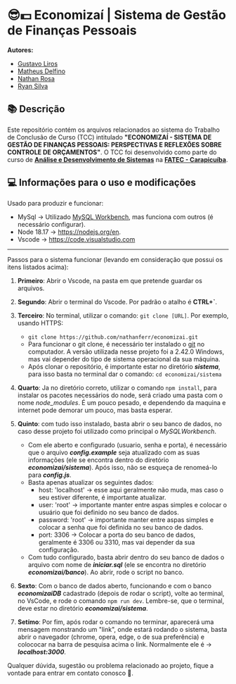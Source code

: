 
# 😎💵 Economizaí | Sistema de Gestão de Finanças Pessoais 

**Autores:**
- [Gustavo Liros](https://github.com/GustavoLiros)
- [Matheus Delfino]()
- [Nathan Rosa](https://github.com/nathanferr)
- [Ryan Silva](https://github.com/ryan-aquino)


## 📚 Descrição
Este repositório contém os arquivos relacionados ao sistema do Trabalho de Conclusão de Curso (TCC) intitulado **"ECONOMIZAÍ - SISTEMA DE GESTÃO DE FINANÇAS PESSOAIS: PERSPECTIVAS E REFLEXÕES SOBRE CONTROLE DE ORÇAMENTOS"**. O TCC foi desenvolvido como parte do curso de **[Análise e Desenvolvimento de Sistemas](http://www.fateccarapicuiba.edu.br/analise-e-desenvolvimento-de-sistemas/)** na **[FATEC - Carapicuíba](http://www.fateccarapicuiba.edu.br)**.

## 💻 Informações para o uso e modificações

Usado para produzir e funcionar:
* MySql -> Utilizado [MySQL Workbench](https://www.mysql.com/products/workbench/), mas funciona com outros (é necessário configurar).
* Node 18.17 -> https://nodejs.org/en.
* Vscode -> https://code.visualstudio.com

---
Passos para o sistema funcionar (levando em consideração que possui os itens listados acima):

1. **Primeiro**: Abrir o Vscode, na pasta em que pretende guardar os arquivos.

2. **Segundo**: Abrir o terminal do Vscode. Por padrão o atalho é **CTRL+`**.

3. **Terceiro**: No terminal, utilizar o comando: `git clone [URL]`. Por exemplo, usando HTTPS:
    * `git clone https://github.com/nathanferr/economizai.git`
    * Para funcionar o git clone, é necessário ter instalado o [git](https://git-scm.com/downloads) no computador. A versão utilizada nesse projeto foi a 2.42.0 Windows, mas vai depender do tipo de sistema operacional da sua máquina.
    * Após clonar o repositório, é importante estar no diretório ***sistema***, para isso basta no terminal dar o comando: `cd economizai/sistema`

4. **Quarto**: Ja no diretório correto, utilizar o comando `npm install`, para instalar os pacotes necessários do node, será criado uma pasta com o nome *node_modules*. É um pouco pesado, e dependendo da maquina e internet pode demorar um pouco, mas basta esperar.

5. **Quinto**: com tudo isso instalado, basta abrir o seu banco de dados, no caso desse projeto foi utilizado como principal o *MySQLWorkbench*.
    * Com ele aberto e configurado (usuario, senha e porta), é necessário que o arquivo ***config.example*** seja atualizado com as suas informações (ele se encontra dentro do diretório ***economizai/sistema***). Após isso, não se esqueça de renomeá-lo para ***config.js***.
    * Basta apenas atualizar os seguintes dados:
        * host: 'localhost' -> esse aqui geralmente não muda, mas caso o seu estiver diferente, é importante atualizar.
        * user: 'root' -> importante manter entre aspas simples e colocar o usuário que foi definido no seu banco de dados.
        * password: 'root' -> importante manter entre aspas simples e colocar a senha que foi definida no seu banco de dados.
        * port: 3306 -> Colocar a porta do seu banco de dados, geralmente é 3306 ou 3310, mas vai depender da sua configuração.
    * Com tudo configurado, basta abrir dentro do seu banco de dados o arquivo com nome de ***iniciar.sql*** (ele se encontra no diretório ***economizai/banco***). Ao abrir, rode o script no banco.

6. **Sexto**: Com o banco de dados aberto, funcionando e com o banco ***economizaiDB*** cadastrado (depois de rodar o script), volte ao terminal, no VsCode, e rode o comando `npm run dev`. Lembre-se, que o terminal, deve estar no diretório ***economizai/sistema***.

7. **Setímo**: Por fim, após rodar o comando no terminar, aparecerá uma mensagem monstrando um "link", onde estará rodando o sistema, basta abrir o navegador (chrome, opera, edge, o de sua preferência) e colococar na barra de pesquisa acima o link. Normalmente ele é -> ***localhost:3000***.

Qualquer dúvida, sugestão ou problema relacionado ao projeto, fique a vontade para entrar em contato conosco 🙂.
